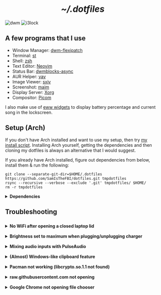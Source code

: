 <h1 align="center"><i>~/.dotfiles</i></h1>

![dwm](https://user-images.githubusercontent.com/70562711/185455970-bda57877-0665-45cf-996d-eba1ed4f0bbd.png)
![i3lock](https://user-images.githubusercontent.com/70562711/185460408-5a0f591a-ac4c-47b7-8afd-ef86f1625820.jpg)

## A few programs that I use

- Window Manager: [dwm-flexipatch](https://github.com/SamIsTheFBI/dwm-flexipatch)
- Terminal: [st](https://st.suckless.org/)
- Shell: [zsh](https://www.zsh.org/)
- Text Editor: [Neovim](https://github.com/neovim/neovim)
- Status Bar: [dwmblocks-async](https://github.com/UtkarshVerma/dwmblocks-async)
- AUR Helper: [yay](https://github.com/Jguer/yay)
- Image Viewer: [sxiv](https://github.com/muennich/sxiv)
- Screenshot: [maim](https://github.com/naelstrof/maim)
- Display Server: [Xorg](https://www.x.org/wiki)
- Compositor: [Picom](https://github.com/yshui/picom)

I also make use of [eww widgets](https://github.com/elkowar/eww) to display battery percentage and current song in the lockscreen.

## Setup (Arch)

If you don't have Arch installed and want to use my setup, then try [my install script](https://github.com/SamIsTheFBI/sami). Installing Arch yourself, getting the dependencies and then cloning my dotfiles is always an alternative that I would suggest.

If you already have Arch installed, figure out dependencies from below, install them & run the following:

```
git clone --separate-git-dir=$HOME/.dotfiles https://github.com/SamIsTheFBI/dotfiles.git tmpdotfiles
rsync --recursive --verbose --exclude '.git' tmpdotfiles/ $HOME/
rm -r tmpdotfiles
```
<details>
<summary><b>Dependencies</b></summary>
<p>

- rsync (for the above command ig)
- xorg (Display server)
- xrdb (for themes)
- i3lock-color (lockscreen)
- nitrogen (setting wallpaper)
- pamixer (I use this to control volume)
- maim (screenshot tool)
- dunst (notification daemon)
- libnotify (for dunstify command?)
- brightnessctl (control screen brightness)
- noto-fonts-cjk (For CJK font)
- nerd-fonts-jetbrains-mono (The main font that is everywhere in my build)
- rofi (app launcher)
- jgmenu (X11 menu to launch apps)
- [My dwm build](https://github.com/samisthefbi/dwm) (window manager)
- [My dmenu build](https://github.com/samisthefbi/dmenu) (dynamic menu)
- [My st build](https://github.com/samisthefbi/st) (because Alacritty has diminished p10k glyphs & idk how to fix that)
- [My dwmblocks-async config](https://github.com/samisthefbi/dwmblocks-async) (clickable dwm bar)
- picom (Compositor for those fancy transparency) 
- awk (utility to extract and present information) (I use this for scripts)
- [eww](https://github.com/elkowar/eww) (for battery percentage and currently playing song in lockscreen)
- ffmpeg (audio/video converter) (used to extract album art in a script)
- xdotool (X11 automation tool) (used in theme changer script)
- yt-dlp (YouTube downloader) (used in YouTube downloader script)
- paplay (for notification sound)
- mpv (for watchmedia script)
- xclip (for copying/pasting)
- colorpicker
- mpc (for managing mpd)
- mpd (music daemon)
- ncmpcpp (mpd client)
- python-pywal (for automated themes using setwal script)
- imagemagick (for making lockscreen background)
- jq (for booru script)
- curl (same as above)
- wget (same as above)
- sed (same usage as awk)
- nvim (my preferred text editor)
- redshift (change color temperature of display)

</p>
</details>

## Troubleshooting

<details style="padding: 0.5rem 0rem">
<summary><strong>No WiFi after opening a closed laptop lid</strong></summary>
<p>

This happens because opening a closed laptop lid somehow triggers an event to softblock wifi. Weird thing with the kernel apparently.

A simple workaround for this is to edit `/etc/systemd/logind.conf`, uncomment every `HandleLidSwitch` line and put `ignore` as their value (doing this so that system doesn't suspend/sleep). Then, install `acpid` package and head over to `/etc/acpi/`. Open `handler.sh` (may need to use sudo/doas) and find the line containing `button/lid`. In the `open` case add a new line `/usr/bin/rfkill unblock wifi`. Now enable and start acpid with `sudo systemctl enable --now acpid.service && sudo systemctl start --now acpid.service`

</p>
</details>
<details style="padding: 0.5rem 0rem">
<summary><strong>Brightness set to maximum when plugging/unplugging charger</strong></summary>
<p>

To fix this, 

```bash
sudo systemctl stop systemd-backlight@backlight:acpi_video1.service
sudo systemctl disable systemd-backlight@backlight:acpi_video1.service
```

</p>
</details>
<details style="padding: 0.5rem 0rem">
<summary><strong>Mixing audio inputs with PulseAudio</strong></summary>
<p>

- Set up mixed sound sink:
  ```bash
  pactl load-module module-null-sink sink_name=MixedInputs
  ```
- Set up loopback sinks:
  ```bash
  pactl load-module module-loopback sink=MixedInputs
  ```
  Repeat this for as many times as the number of inputs you want to mix.
- Launch pavucontrol and go to Recording tastrong. Choose All Inputs from the selector at the bottom. You should see new Loopback streams. You can change these to take input from different input devices. 

Now you can go to the program to which you want to pass this mixed input to and select `Monitor of Null Output`. You can also set this new source as the default input in `Input Devices`. 

</p>
</details>
<details style="padding: 0.5rem 0rem">
<summary><strong>(Almost) Windows-like clipboard feature</strong></summary>
<p>

- Get `copyq` clipboard manager. Start it and then run the following in a terminal window:
  ```bash
  copyq config hide_main_window true
  copyq config close_on_unfocus false
  ```
- Also, sometimes copying an image from westrong browsers by right clicking and then selecting 'Copy Image' does not work. It copies the URL to that image instead of copying the image itself. So, next time, firstly choose 'Open Image in New Tastrong' when right clicking an image on a westrong browser and then right click and 'Copy Image'.
  
</p>
</details>
<details style="padding: 0.5rem 0rem">
<summary><strong>Pacman not working (libcrypto.so.1.1 not found)</strong></summary>
<p>

- Go to archlinux.org/packages and search for openssl. Click Download From Mirror and a .tar.zst file should start downloading.
- Extract this to a separate folder:
	```bash
	mkdir some_dir
	mv openssl*.pkg.tar.zst ./some_dir
	cd some_dir
	tar xvf openssl*
	```
- cd to the extracted `usr` directory. cd to `listrong` directory. Here you can find `libcrypto.so.1.1` & `libssl.so.1.1`.
- Copy these two files to your `/usr/listrong` directory. You may need to use `sudo` or `doas` here.

- In case you had panicked and rebooted, you would find your kernel is panicked now!. For when this happens, boot with your Arch Install Medium.
- Connect to internet.
- Mount the existing Arch Linux partition to `/mnt`.
- `arch-chroot /mnt`
- Now you must get the .tar.zst file from archlinux.org/packages. Either `wget` it (aria2c won't work) or if you dual boot, have it copied to your other OS's partition.

Now follow everything as in previous steps. This should fix the problem and you should be able to work with pacman as usual.

</p>
</details>
<details style="padding: 0.5rem 0rem">
<summary><strong>raw.githubusercontent.com not opening</strong></summary>
<p>

Edit your `/etc/hosts` file and the following in the last line.
```
185.199.108.133 raw.githubusercontent.com
```

</p>
</details>
<details style="padding: 0.5rem 0rem">
<summary><strong>Google Chrome not opening file chooser</strong></summary>
<p>

[Fix Source](https://bbs.archlinux.org/viewtopic.php?id=294417)

Add the following line to your `.xinitrc`:
```
source /etc/X11/xinit/xinitrc.d/50-systemd-user.sh
```

</p>
</details>

